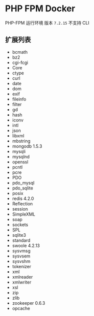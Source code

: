 # PHP FPM Docker

PHP-FPM 运行环境 版本 `7.2.15`
不支持 CLI

## 扩展列表
- bcmath
- bz2 
- cgi-fcgi
- Core
- ctype
- curl
- date
- dom
- exif
- fileinfo
- filter
- gd
- hash
- iconv
- intl
- json
- libxml
- mbstring
- mongodb 1.5.3
- mysqli
- mysqlnd
- openssl
- pcntl
- pcre
- PDO
- pdo_mysql
- pdo_sqlite
- posix
- redis 4.2.0
- Reflection
- session
- SimpleXML
- soap
- sockets
- SPL
- sqlite3
- standard
- swoole 4.2.13
- sysvmsg
- sysvsem
- sysvshm
- tokenizer
- xml
- xmlreader
- xmlwriter
- xsl
- zip
- zlib
- zookeeper 0.6.3
- opcache

